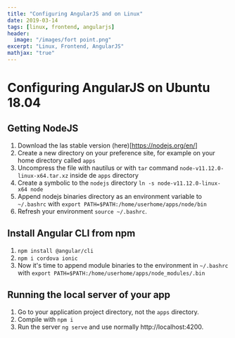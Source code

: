 ```yaml
---
title: "Configuring AngularJS and on Linux"
date: 2019-03-14
tags: [linux, frontend, angularjs]
header:
  image: "/images/fort point.png"
excerpt: "Linux, Frontend, AngularJS"
mathjax: "true"
---
```


# Configuring AngularJS on Ubuntu 18.04

## Getting NodeJS
1. Download the las stable version (here)[https://nodejs.org/en/]
1. Create a new directory on your preference site, for example on your home directory called `apps`
1. Uncompress the file with nautilus or with `tar` command `node-v11.12.0-linux-x64.tar.xz` inside de `apps` directory
1. Create a symbolic to the `nodejs` directory `ln -s node-v11.12.0-linux-x64 node`
1. Append nodejs binaries directory as an environment variable to `~/.bashrc` with `export PATH=$PATH:/home/userhome/apps/node/bin`
1. Refresh your environment `source ~/.bashrc`.

## Install Angular CLI from npm
1. `npm install @angular/cli`
1. `npm i cordova ionic`
1. Now it's time to append module binaries to the environment in `~/.bashrc` with `export PATH=$PATH:/home/userhome/apps/node_modules/.bin`

## Running the local server of your app
1. Go to your application project directory, not the `apps` directory.
1. Compile with `npm i`
1. Run the server `ng serve` and use normally http://localhost:4200.